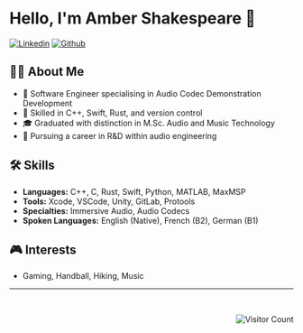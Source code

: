 # Hello, I'm Amber Shakespeare 👋
<!--![Profile Views](https://komarev.com/ghpvc/?username=amber-shakespeare&color=green)-->
[![Linkedin](https://img.shields.io/badge/-LinkedIn-blue?style=flat&logo=Linkedin&logoColor=white)](https://www.linkedin.com/in/aishakespeare/)
[![Github](https://img.shields.io/github/followers/shakespear?label=Follow&style=social)](https://github.com/shakespearea/shakespearea)

## 👩‍💻 About Me
- 🔭 Software Engineer specialising in Audio Codec Demonstration Development
- 🌱 Skilled in C++, Swift, Rust, and version control
- 🎓 Graduated with distinction in M.Sc. Audio and Music Technology
- 🚀 Pursuing a career in R&D within audio engineering

## 🛠️ Skills
- **Languages:** C++, C, Rust, Swift, Python, MATLAB, MaxMSP
- **Tools:** Xcode, VSCode, Unity, GitLab, Protools
- **Specialties:** Immersive Audio, Audio Codecs
- **Spoken Languages:** English (Native), French (B2), German (B1)

## 🎮 Interests
- Gaming, Handball, Hiking, Music

---
&nbsp;<div align="right">
  ![Visitor Count](https://profile-counter.glitch.me/shakesperea/count.svg)
</div>

<!--&nbsp;<div align="center">
  <a href="<Your Profile URL>"><img src="https://goodreads-readme.vercel.app/api/book?id=136540854" alt="GoodReads reading" width="350" /></a>
  [![Spotify](https://novatorem.vercel.app/api/spotify?background_color=0d1117&border_color=ffffff)](https://open.spotify.com/user/1179341471)
  
</div-->

<!--![Jokes Card](https://readme-jokes.vercel.app/api)-->
<br>

